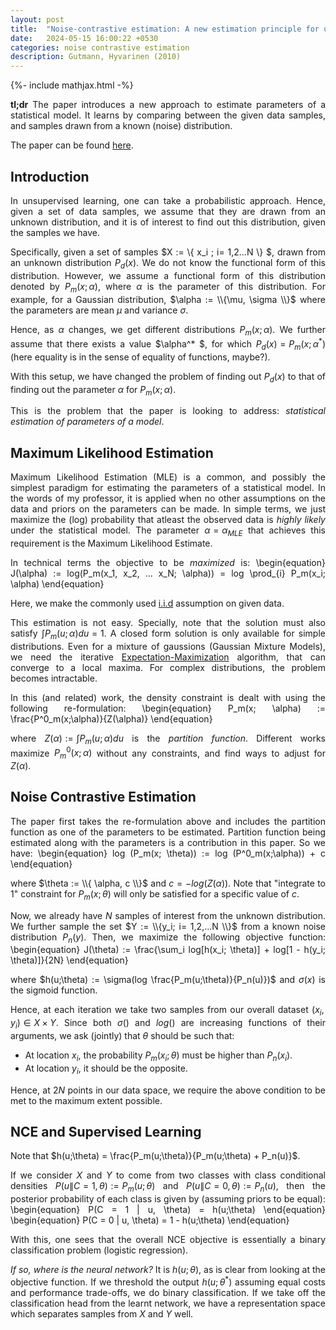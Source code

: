 ```yaml
---
layout: post
title:  "Noise-contrastive estimation: A new estimation principle for unnormalized statistical models"
date:   2024-05-15 16:00:22 +0530
categories: noise contrastive estimation
description: Gutmann, Hyvarinen (2010)
---
```

{%- include mathjax.html -%}
<style>body {text-align: justify}</style>


**tl;dr** The paper introduces a new approach to estimate parameters of a statistical model. It learns by comparing between the given data samples, and samples drawn from a known (noise) distribution.

The paper can be found [here](https://proceedings.mlr.press/v9/gutmann10a/gutmann10a.pdf).

<h2>Introduction</h2>

In unsupervised learning, one can take a probabilistic approach. Hence, given a set of data samples, we assume that they are drawn from an unknown distribution, and it is of interest to find out this distribution, given the samples we have.


Specifically, given a set of samples $X := \\{ x_i ; i= 1,2...N \\} $, drawn from an unknown distribution $P_d(x)$. We do not know the functional form of this distribution. However, we assume a functional form of this distribution denoted by $P_m(x; \alpha)$, where $\alpha$ is the parameter of this distribution. For example, for a Gaussian distribution, $\alpha := \\{\mu, \sigma \\}$ where the parameters are mean $\mu$ and variance $\sigma$. 

Hence, as $\alpha$ changes, we get different distributions $P_m(x; \alpha)$. We further assume that there exists a value $\alpha^* $, for which $P_d(x) = P_m(x; \alpha^*)$ (here equality is in the sense of equality of functions, maybe?).

With this setup, we have changed the problem of finding out $P_d(x)$ to that of finding out the parameter $\alpha$ for $P_m(x; \alpha)$. 

This is the problem that the paper is looking to address: *statistical estimation of parameters of a model*.

<h2>Maximum Likelihood Estimation</h2>

Maximum Likelihood Estimation (MLE) is a common, and possibly the simplest paradigm for estimating the parameters of a statistical model. In the words of my professor, it is applied when no other assumptions on the data and priors on the parameters can be made. In simple terms, we just maximize the (log) probability that atleast the observed data is *highly likely* under the statistical model. The parameter $\alpha = \alpha_{MLE}$ that achieves this requirement is the Maximum Likelihood Estimate. 

In technical terms the objective to be *maximized* is:
\begin{equation}
J(\alpha) := log(P_m(x_1, x_2, ... x_N; \alpha)) = log \prod_{i} P_m(x_i; \alpha)
\end{equation}

Here, we make the commonly used [i.i.d](https://en.wikipedia.org/wiki/Independent_and_identically_distributed_random_variables) assumption on given data.

This estimation is not easy. Specially, note that the solution must also satisfy $\int P_m(u;\alpha) du = 1$. A closed form solution is only available for simple distributions. Even for a mixture of gaussions (Gaussian Mixture Models), we need the iterative [Expectation-Maximization](https://en.wikipedia.org/wiki/Expectation%E2%80%93maximization_algorithm) algorithm, that can converge to a local maxima. For complex distributions, the problem becomes intractable. 

In this (and related) work, the density constraint is dealt with using the following re-formulation:
\begin{equation}
P_m(x; \alpha) := \frac{P^0_m(x;\alpha)}{Z(\alpha)}
\end{equation}

where $Z(\alpha) := \int P_m(u;\alpha) du$ is the *partition function*. Different works maximize $P^0_m(x;\alpha)$ without any constraints, and find ways to adjust for $Z(\alpha)$. 

<h2>Noise Contrastive Estimation</h2>

The paper first takes the re-formulation above and includes the partition function as one of the parameters to be estimated. Partition function being estimated along with the parameters is a contribution in this paper. So we have:
\begin{equation}
log (P_m(x; \theta)) := log (P^0_m(x;\alpha)) + c
\end{equation}

where $\theta := \\{ \alpha, c \\}$ and $c = -log(Z(\alpha))$. Note that "integrate to 1" constraint for $P_m(x;\theta)$ will only be satisfied for a specific value of $c$.

Now, we already have $N$ samples of interest from the unknown distribution. We further sample the set $Y := \\{y_i; i= 1,2,...N \\}$ from a known noise distribution $P_n(y)$. Then, we maximize the following objective function:
\begin{equation}
J(\theta) := \frac{\sum_i log[h(x_i; \theta)] + log[1 - h(y_i; \theta)]}{2N}
\end{equation}

where $h(u;\theta) := \sigma(log \frac{P_m(u;\theta)}{P_n(u)})$ and $\sigma(x)$ is the sigmoid function. 

Hence, at each iteration we take two samples from our overall dataset $(x_i, y_i) \in X \times Y$. Since both $\sigma()$ and $log()$ are increasing functions of their arguments, we ask (jointly) that $\theta$ should be such that:
- At location $x_i$, the probability $P_m(x_i; \theta)$ must be higher than $P_n(x_i)$.
- At location $y_i$, it should be the opposite. 

Hence, at $2N$ points in our data space, we require the above condition to be met to the maximum extent possible.

<h2>NCE and Supervised Learning</h2>

Note that $h(u;\theta) = \frac{P_m(u;\theta)}{P_m(u;\theta) + P_n(u)}$. 

If we consider $X$ and $Y$ to come from two classes with class conditional densities $P(u \| C=1,  \theta) := P_m(u;\theta)$ and $P(u \| C=0, \theta) := P_n(u)$, then the posterior probability of each class is given by (assuming priors to be equal):
\begin{equation}
P(C = 1 \| u, \theta) = h(u;\theta)
\end{equation}
\begin{equation}
P(C = 0 \| u, \theta) = 1 - h(u;\theta)
\end{equation}

With this, one sees that the overall NCE objective is essentially a binary classification problem (logistic regression). 

*If so, where is the neural network?* It is $h(u;\theta)$, as is clear from looking at the objective function. If we threshold the output $h(u;\theta^* )$ assuming equal costs and performance trade-offs, we do binary classification. If we take off the classification head from the learnt network, we have a representation space which separates samples from $X$ and $Y$ well.